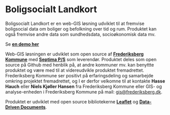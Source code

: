 Boligsocialt Landkort
======================

Boligsocialt Landkort er en web-GIS løsning udviklet til at fremvise boligsocial data om boliger og befolkning over tid og rum. Produktet kan også fremvise andre data som sundhedsdata, socioøkonomisk data mv.

Se [**en demo her**](http://kosgis.github.io/Boligsocialt-Landkort/base.html?c=demo#)

Web-GIS løsningen er udviklet som open source af [**Frederiksberg Kommune**](http://www.frederiksberg.dk/) med  [**Septima P/S**](http://www.septima.dk/) som leverendør. Produktet deles som open source på Github med henblik på, at andre kommuner mv. kan benyttte produktet og være med til at videreudvikle produktet fremadrettet.
Frederiksberg Kommune ser positivt på erfaringsdeling og samarbejde omkring projektet fremadrettet, og I er derfor velkomne til at kontakte **Hasse Hauch** eller **Niels Kjøller Hansen** fra Frederiksberg Kommune eller GIS- og analyse-enheden i Frederiksberg Kommune på mail: gis@frederiksberg.dk.

Produktet er udviklet med open source bibliotekerne [**Leaflet**](http://leafletjs.com/) og [**Data-Driven Documents**](http://d3js.org//).